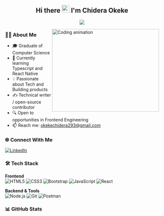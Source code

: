 <h2 align="center">Hi there <img src="https://media.giphy.com/media/hvRJCLFzcasrR4ia7z/giphy.gif" width="25px"> I'm Chidera Okeke </h2>

<p align="center">
  <a href="https://github.com/ghostdev-labs/readme-typing-svg">
    <img src="https://readme-typing-svg.herokuapp.com/?lines=Frontend%20Engineer%20💻;Passionate%20about%20UI%20Design%20🎨;Problem%20Solver%20🔍;Always%20Learning%20📚&font=Fira%20Code&center=true&width=550&height=45&color=3498db&vCenter=true&size=22&pause=1000">
  </a>
</p>

<!--<img src="https://user-images.githubusercontent.com/105108549/190127191-945c97b4-f2e8-47fe-b1da-ff678d31c0ed.gif" height="270px" width="350px" align="right" alt="Coding animation">-->

<img src="https://i.pinimg.com/originals/29/f6/1c/29f61c6393a0cfd3bd1e577789150867.gif" height="270px" width="350px" align="right" alt="Coding animation">

### 👩‍💻 About Me
- 🎓 Graduate of Computer Science
- 🌱 Currently learning Typescript and React Native
- 💡 Passionate about Tech and Building products
- ✍️ Technical writer / open-source contributor
- 🔍 Open to opportunities in Frontend Engineering
- 📫 Reach me: okekechidera293@gmail.com

### 🌐 Connect With Me
<!--[![Twitter](https://img.shields.io/badge/Twitter-1DA1F2?style=for-the-badge&logo=twitter&logoColor=white)](Your Twitter link)-->
[![LinkedIn](https://img.shields.io/badge/LinkedIn-0077B5?style=for-the-badge&logo=linkedin&logoColor=white)](https://www.linkedin.com/in/okeke-chidera/)
<!--[![Instagram](https://img.shields.io/badge/Instagram-E4405F?style=for-the-badge&logo=instagram&logoColor=white)](Your Instagram link)---->

### 🛠️ Tech Stack
**Frontend**  
![HTML5](https://img.shields.io/badge/HTML5-E34F26?style=for-the-badge&logo=html5&logoColor=white)
![CSS3](https://img.shields.io/badge/CSS3-1572B6?style=for-the-badge&logo=css3&logoColor=white)
![Bootstrap](https://img.shields.io/badge/Bootstrap-563D7C?style=for-the-badge&logo=bootstrap&logoColor=white)
![JavaScript](https://img.shields.io/badge/JavaScript-F7DF1E?style=for-the-badge&logo=javascript&logoColor=black)
![React](https://img.shields.io/badge/React-20232A?style=for-the-badge&logo=react&logoColor=61DAFB)

**Backend & Tools**  
![Node.js](https://img.shields.io/badge/node.js-6DA55F?style=for-the-badge&logo=node.js&logoColor=white)
![Git](https://img.shields.io/badge/git-%23F05033.svg?style=for-the-badge&logo=git&logoColor=white)
![Postman](https://img.shields.io/badge/Postman-FF6C37?style=for-the-badge&logo=postman&logoColor=white)

### 📊 GitHub Stats
<!--<div align="center">
  <img height="180em" src="https://github-readme-stats.vercel.app/api?username=YourUsername&show_icons=true&theme=radical&include_all_commits=true" />
  <img height="180em" src="https://github-readme-stats.vercel.app/api/top-langs/?username=YourUsername&layout=compact&theme=radical" />
  <br>
  <img src="https://github-readme-streak-stats.herokuapp.com/?user=YourUsername&theme=radical" />
</div>

![Visitor Count](https://komarev.com/ghpvc/?username=YourUsername&color=blue&style=flat-square)

